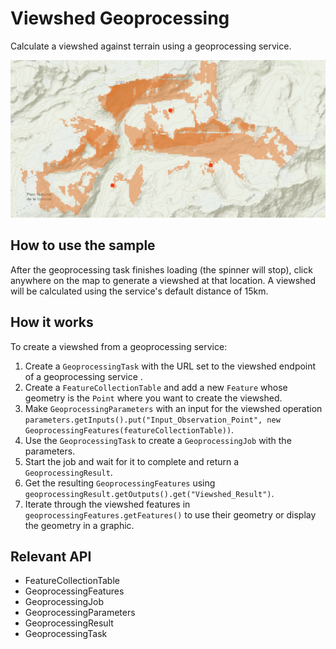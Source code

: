 #  Viewshed Geoprocessing

Calculate a viewshed against terrain using a geoprocessing service.

![](ViewshedGeoprocessing.png)

##  How to use the sample

After the geoprocessing task finishes loading (the spinner will stop), click anywhere on the map to generate a viewshed at that location. A viewshed will be calculated using the service's default distance of 15km.

##  How it works

To create a viewshed from a geoprocessing service:

1.  Create a `GeoprocessingTask` with the URL set to the viewshed endpoint of a geoprocessing service .
2.  Create a `FeatureCollectionTable` and add a new `Feature` whose geometry is the `Point` where you want to create the viewshed.
3.  Make `GeoprocessingParameters` with an input for the viewshed operation `parameters.getInputs().put("Input_Observation_Point", new GeoprocessingFeatures(featureCollectionTable))`.
4.  Use the `GeoprocessingTask` to create a `GeoprocessingJob` with the parameters.
5.  Start the job and wait for it to complete and return a `GeoprocessingResult`.
6.  Get the resulting `GeoprocessingFeatures` using `geoprocessingResult.getOutputs().get("Viewshed_Result")`.
7.  Iterate through the viewshed features in `geoprocessingFeatures.getFeatures()` to use their geometry or display the geometry in a graphic.

##  Relevant API

*   FeatureCollectionTable
*   GeoprocessingFeatures
*   GeoprocessingJob
*   GeoprocessingParameters
*   GeoprocessingResult
*   GeoprocessingTask